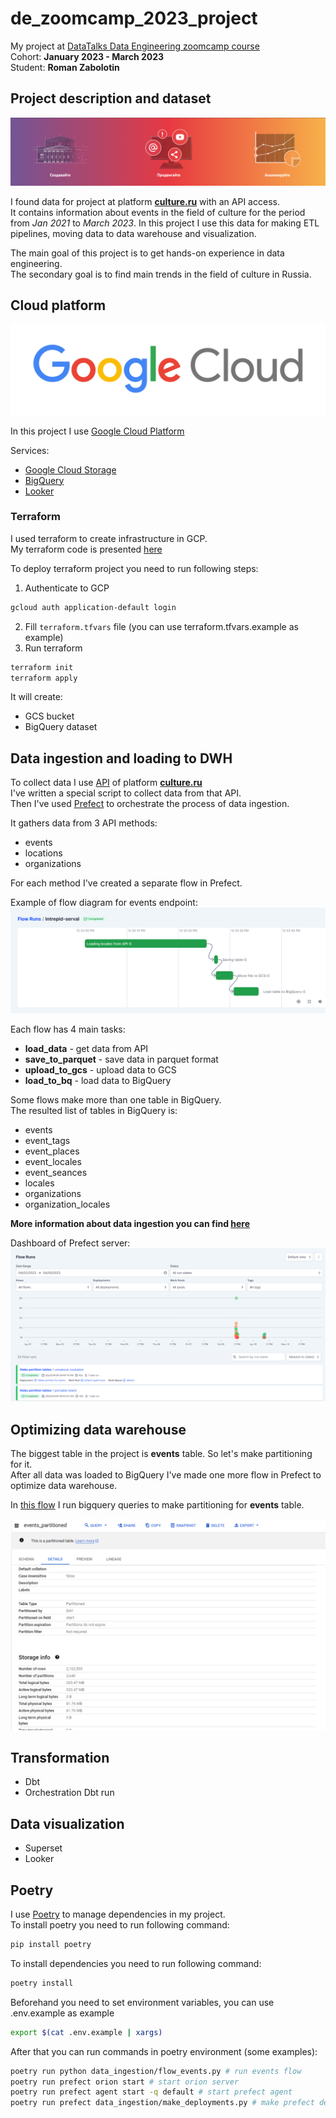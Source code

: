 # de_zoomcamp_2023_project

My project at [DataTalks Data Engineering zoomcamp course](https://github.com/DataTalksClub/data-engineering-zoomcamp)   
Cohort: **January 2023 - March 2023**  
Student: **Roman Zabolotin**

## Project description and dataset
![img.png](media/cultura_logo.png)

I found data for project at platform **[culture.ru](https://pro.culture.ru)** with an API access.  
It contains information about events in the field of culture for the period from *Jan 2021* to *March 2023*.
In this project I use this data for making ETL pipelines, moving data to data warehouse and visualization.

The main goal of this project is to get hands-on experience in data engineering.   
The secondary goal is to find main trends in the field of culture in Russia.

## Cloud platform

![img.png](media/gcloud_logo.png)

In this project I use [Google Cloud Platform](https://cloud.google.com/)  

Services:
  - [Google Cloud Storage](https://cloud.google.com/storage)
  - [BigQuery](https://cloud.google.com/bigquery)
  - [Looker](https://looker.com/)

### Terraform
I used terraform to create infrastructure in GCP.  
My terraform code is presented [here](terraform/main.tf)

To deploy terraform project you need to run following steps:
1. Authenticate to GCP
```bash
gcloud auth application-default login
```
2. Fill `terraform.tfvars` file (you can use terraform.tfvars.example as example)
3. Run terraform
```bash
terraform init
terraform apply
```

It will create:
- GCS bucket
- BigQuery dataset


## Data ingestion and loading to DWH
To collect data I use [API](https://pro.culture.ru/api/v1/docs/) of platform **[culture.ru](https://pro.culture.ru)**  
I've written a special script to collect data from that API.  
Then I've used [Prefect](https://www.prefect.io/) to orchestrate the process of data ingestion.

It gathers data from 3 API methods:
- events
- locations
- organizations

For each method I've created a separate flow in Prefect.

Example of flow diagram for events endpoint:
![img.png](media/prefect_flow.png)


Each flow has 4 main tasks:
- **load_data** - get data from API
- **save_to_parquet** - save data in parquet format
- **upload_to_gcs** - upload data to GCS
- **load_to_bq** - load data to BigQuery

Some flows make more than one table in BigQuery.  
The resulted list of tables in BigQuery is:
- events
- event_tags
- event_places
- event_locales
- event_seances
- locales
- organizations
- organization_locales

**More information about data ingestion you can find [here](data_ingestion/README.MD)**

Dashboard of Prefect server:
![img.png](media/prefect_dashboard.png)

## Optimizing data warehouse
The biggest table in the project is **events** table.  So let's make partitioning for it.  
After all data was loaded to BigQuery I've made one more flow in Prefect to optimize data warehouse.

In [this flow](data_ingestion/flow_optimization.py) I run bigquery queries to make partitioning for **events** table.

![img.png](media/big_query_partitioning.png)


## Transformation
- Dbt
- Orchestration Dbt run

## Data visualization
- Superset
- Looker


## Poetry
I use [Poetry](https://python-poetry.org/) to manage dependencies in my project.  
To install poetry you need to run following command:
```bash
pip install poetry
```

To install dependencies you need to run following command:
```bash
poetry install
```


Beforehand you need to set environment variables, you can use .env.example as example
```bash
export $(cat .env.example | xargs)
```

After that you can run commands in poetry environment (some examples):
```bash
poetry run python data_ingestion/flow_events.py # run events flow
poetry run prefect orion start # start orion server
poetry run prefect agent start -q default # start prefect agent
poetry run prefect data_ingestion/make_deployments.py # make prefect deployments
```
